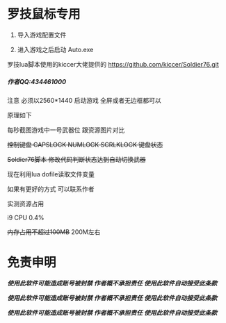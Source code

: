 罗技鼠标专用
=====

1. 导入游戏配置文件

2. 进入游戏之后启动 Auto.exe

罗技lua脚本使用的kiccer大佬提供的 https://github.com/kiccer/Soldier76.git

##### 作者QQ:434461000

注意 必须以2560*1440 启动游戏 全屏或者无边框都可以

原理如下

每秒截图游戏中一号武器位 跟资源图片对比

~~控制键盘 CAPSLOCK NUMLOCK SCRLKLOCK 键盘状态~~

~~Soldier76脚本 修改代码判断状态达到自动切换武器~~

现在利用lua dofile读取文件变量


如果有更好的方式 可以联系作者

实测资源占用 

i9 CPU 0.4% 

~~内存占用不超过100MB~~ 200M左右

# 免责申明

***使用此软件可能造成账号被封禁 作者概不承担责任 使用此软件自动接受此条款***

***使用此软件可能造成账号被封禁 作者概不承担责任 使用此软件自动接受此条款***

***使用此软件可能造成账号被封禁 作者概不承担责任 使用此软件自动接受此条款***
